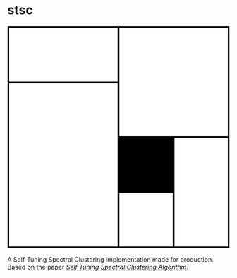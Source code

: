 # stsc

<p align="center">
<img src="stsc.png">
</p>

A Self-Tuning Spectral Clustering implementation made for production. Based on the paper [*Self Tuning Spectral Clustering Algorithm*](http://www.vision.caltech.edu/lihi/Demos/SelfTuningClustering.html).
